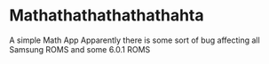 # Mathathathathathathahta
A simple Math App
Apparently there is some sort of bug affecting all Samsung ROMS and some 6.0.1 ROMS

